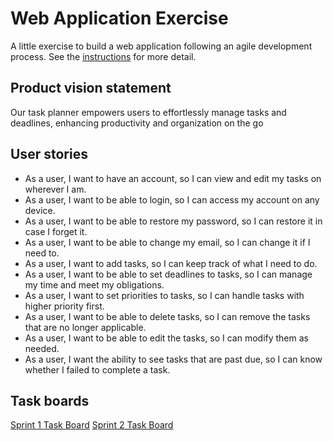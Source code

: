 # Web Application Exercise

A little exercise to build a web application following an agile development process. See the [instructions](instructions.md) for more detail.

## Product vision statement

Our task planner empowers users to effortlessly manage tasks and deadlines, enhancing productivity and organization on the go

## User stories

- As a user, I want to have an account, so I can view and edit my tasks on wherever I am.
- As a user, I want to be able to login, so I can access my account on any device.
- As a user, I want to be able to restore my password, so I can restore it in case I forget it.
- As a user, I want to be able to change my email, so I can change it if I need to.
- As a user, I want to add tasks, so I can keep track of what I need to do.
- As a user, I want to be able to set deadlines to tasks, so I can manage my time and meet my obligations.
- As a user, I want to set priorities to tasks, so I can handle tasks with higher priority first.
- As a user, I want to be able to delete tasks, so I can remove the tasks that are no longer applicable.
- As a user, I want to be able to edit the tasks, so I can modify them as needed.
- As a user, I want the ability to see tasks that are past due, so I can know whether I failed to complete a task.

## Task boards

[Sprint 1 Task Board](https://github.com/orgs/software-students-spring2024/projects/25/views/1)
[Sprint 2 Task Board](https://github.com/orgs/software-students-spring2024/projects/40)
